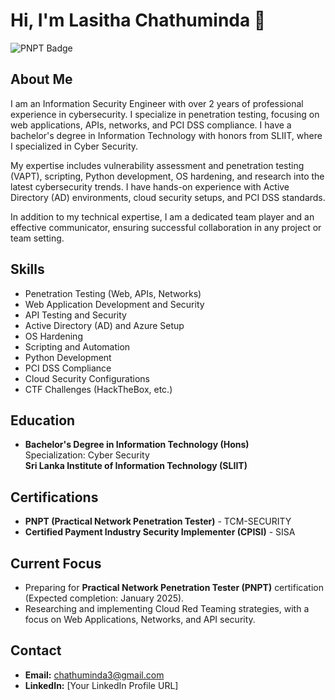 # Hi, I'm Lasitha Chathuminda 👋

![PNPT Badge](https://api.accredible.com/v1/frontend/credential_website_embed_image/badge/131916419)

## About Me

I am an Information Security Engineer with over 2 years of professional experience in cybersecurity. I specialize in penetration testing, focusing on web applications, APIs, networks, and PCI DSS compliance. I have a bachelor's degree in Information Technology with honors from SLIIT, where I specialized in Cyber Security.

My expertise includes vulnerability assessment and penetration testing (VAPT), scripting, Python development, OS hardening, and research into the latest cybersecurity trends. I have hands-on experience with Active Directory (AD) environments, cloud security setups, and PCI DSS standards.

In addition to my technical expertise, I am a dedicated team player and an effective communicator, ensuring successful collaboration in any project or team setting.

## Skills

- Penetration Testing (Web, APIs, Networks)
- Web Application Development and Security
- API Testing and Security
- Active Directory (AD) and Azure Setup
- OS Hardening
- Scripting and Automation
- Python Development
- PCI DSS Compliance
- Cloud Security Configurations
- CTF Challenges (HackTheBox, etc.)

## Education

- **Bachelor's Degree in Information Technology (Hons)**  
  Specialization: Cyber Security  
  **Sri Lanka Institute of Information Technology (SLIIT)**

## Certifications

- **PNPT (Practical Network Penetration Tester)** - TCM-SECURITY
- **Certified Payment Industry Security Implementer (CPISI)** - SISA

## Current Focus

- Preparing for **Practical Network Penetration Tester (PNPT)** certification (Expected completion: January 2025).
- Researching and implementing Cloud Red Teaming strategies, with a focus on Web Applications, Networks, and API security.

## Contact

- **Email:** chathuminda3@gmail.com
- **LinkedIn:** [Your LinkedIn Profile URL]
<!-- - **GitHub:** [Your GitHub Profile URL] -->
